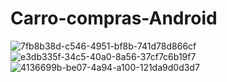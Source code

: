 # Carro-compras-Android
![7fb8b38d-c546-4951-bf8b-741d78d866cf](https://github.com/ma4rc312/Carro-compras-Android/assets/92341844/016caa3e-5790-425c-a945-cc518229d69c)
![e3db335f-34c5-40a0-8a56-37cf7c6b19f7](https://github.com/ma4rc312/Carro-compras-Android/assets/92341844/0dc38e84-6143-4e95-8d41-5b33f90187e1)
![4136699b-be07-4a94-a100-121da9d0d3d7](https://github.com/ma4rc312/Carro-compras-Android/assets/92341844/3289a25e-1091-4950-8fe6-a56e344fff48)
